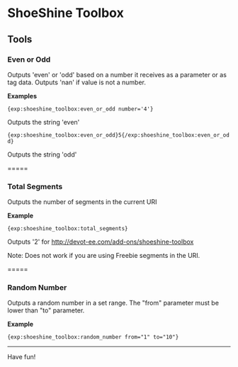 ShoeShine Toolbox
=================

## Tools

### Even or Odd

Outputs 'even' or 'odd' based on a number it receives as a parameter or as tag data. Outputs 'nan' if value is not a number.

**Examples**

`{exp:shoeshine_toolbox:even_or_odd number='4'}`

Outputs the string 'even'

`{exp:shoeshine_toolbox:even_or_odd}5{/exp:shoeshine_toolbox:even_or_odd}`

Outputs the string 'odd'

=====

### Total Segments

Outputs the number of segments in the current URI

**Example**

`{exp:shoeshine_toolbox:total_segments}`

Outputs '2' for http://devot-ee.com/add-ons/shoeshine-toolbox

Note: Does not work if you are using Freebie segments in the URI.

=====

### Random Number

Outputs a random number in a set range. The "from" parameter must be lower than "to" parameter.

**Example**

`{exp:shoeshine_toolbox:random_number from="1" to="10"}`

----

Have fun!